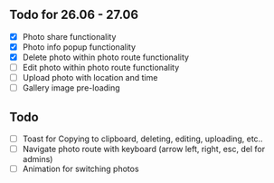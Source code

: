 ## Todo for 26.06 - 27.06

-   [x] Photo share functionality
-   [x] Photo info popup functionality
-   [x] Delete photo within photo route functionality
-   [ ] Edit photo within photo route functionality
-   [ ] Upload photo with location and time
-   [ ] Gallery image pre-loading

## Todo

-   [ ] Toast for Copying to clipboard, deleting, editing, uploading, etc..
-   [ ] Navigate photo route with keyboard (arrow left, right, esc, del for admins)
-   [ ] Animation for switching photos
